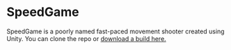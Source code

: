 # SpeedGame

SpeedGame is a poorly named fast-paced movement shooter created using Unity.  You can clone the repo or [download a build here.](https://github.com/HutchinsonJohn/SpeedGame/releases/)
